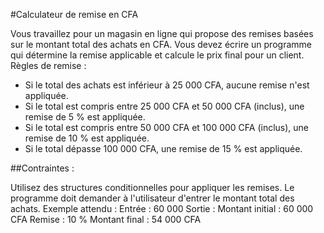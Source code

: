 #Calculateur de remise en CFA

Vous travaillez pour un magasin en ligne qui propose des remises basées sur le montant total des achats en CFA. Vous devez écrire un programme qui détermine la remise applicable et calcule le prix final pour un client.
Règles de remise :

- Si le total des achats est inférieur à 25 000 CFA, aucune remise n'est appliquée.
- Si le total est compris entre 25 000 CFA et 50 000 CFA (inclus), une remise de 5 % est appliquée.
- Si le total est compris entre 50 000 CFA et 100 000 CFA (inclus), une remise de 10 % est appliquée.
- Si le total dépasse 100 000 CFA, une remise de 15 % est appliquée.

##Contraintes :

Utilisez des structures conditionnelles pour appliquer les remises.
Le programme doit demander à l'utilisateur d'entrer le montant total des achats.
Exemple attendu :
Entrée : 60 000
Sortie :
Montant initial : 60 000 CFA 
Remise : 10 % 
Montant final : 54 000 CFA
